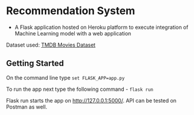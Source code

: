 # Recommendation System

- A Flask application hosted on Heroku platform to execute integration of Machine Learning model with a web application 

Dataset used:
[TMDB Movies Dataset](https://www.kaggle.com/tmdb/tmdb-movie-metadata?select=tmdb_5000_movies.csv) 

## Getting Started

On the command line type
`set FLASK_APP=app.py`

To run the app next type the following command - 
`flask run`

Flask run starts the app on http://127.0.0.1:5000/. API can be tested on Postman as well. 
